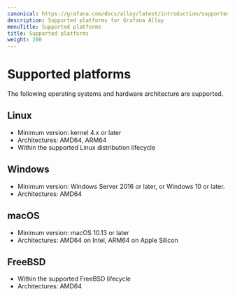 ```yaml
---
canonical: https://grafana.com/docs/alloy/latest/introduction/supported-platforms/
description: Supported platforms for Grafana Alloy
menuTitle: Supported platforms
title: Supported platforms
weight: 200
---
```


# Supported platforms

The following operating systems and hardware architecture are supported.

## Linux

* Minimum version: kernel 4.x or later
* Architectures: AMD64, ARM64
* Within the supported Linux distribution lifecycle

## Windows

* Minimum version: Windows Server 2016 or later, or Windows 10 or later.
* Architectures: AMD64

## macOS

* Minimum version: macOS 10.13 or later
* Architectures: AMD64 on Intel, ARM64 on Apple Silicon

## FreeBSD

* Within the supported FreeBSD lifecycle
* Architectures: AMD64
